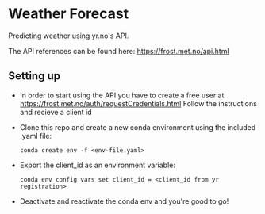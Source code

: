 # Weather Forecast
Predicting weather using yr.no's API.

The API references can be found here: https://frost.met.no/api.html
## Setting up

* In order to start using the API you have to create a free user at https://frost.met.no/auth/requestCredentials.html
Follow the instructions and recieve a client id

* Clone this repo and create a new conda environment using the included .yaml file:

  ```conda create env -f <env-file.yaml>```

* Export the client_id as an environment variable:

  ```conda env config vars set client_id = <client_id from yr registration>```

* Deactivate and reactivate the conda env and you're good to go!


